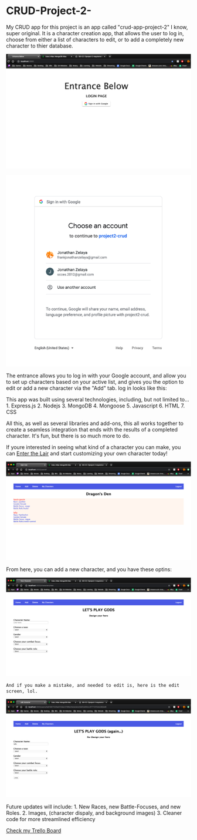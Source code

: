 # CRUD-Project-2-
  My CRUD app for this project is an app called "crud-app-project-2" I know, super original. It is a character creation app, that allows the user to log in, choose from either a list of characters to edit, or to add a completely new character to thier database. 


![Landing page](./public/images/landing-page.png "Landing Page")

![Login page](./public/images/login.png "Login Page")



  The entrance allows you to log in with your Google account, and allow you to set up characters based on your active list, and gives you the option to edit or add a new character via the "Add" tab. log in looks like this:

  This app was built using several technologies, including, but not limited to...
    1. Express.js
    2. Nodejs
    3. MongoDB
    4. Mongoose
    5. Javascript
    6. HTML
    7. CSS

  All this, as well as several libraries and add-ons, this all works together to create a seamless integration that ends with the results of a completed character. It's fun, but there is so much more to do.

  If youre interested in seeing what kind of a character you can make, you can [Enter the Lair](https://jon-crud-app-ejs.herokuapp.com/) and start customizing your own character today!

  ![Dashboard](./public/images/dashboard.png "Dashboard")

From here, you can add a new character, and you have these optins:
  
  ![Creation Screen](./public/images/creation-screen.png "Creation Screen")
  
    And if you make a mistake, and needed to edit is, here is the edit screen, lol.
    
  ![Update Screen](./public/images/update-screen.png "Update Screen")
  

  Future updates will include:
    1. New Races, new Battle-Focuses, and new Roles.
    2. Images, (character dispaly, and background images)
    3. Cleaner code for more streamlined efficiency


[Check my Trello Board](https://trello.com/b/2oBhwoei/crud-app-project)


